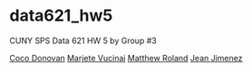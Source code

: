 # data621_hw5
CUNY SPS Data 621 HW 5 by Group #3



[Coco Donovan](https://github.com/cocodono)
[Marjete Vucinaj](https://github.com/MarjeteV)
[Matthew Roland](https://github.com/Mattr5541)
[Jean Jimenez](https://github.com/sleepysloth12)
